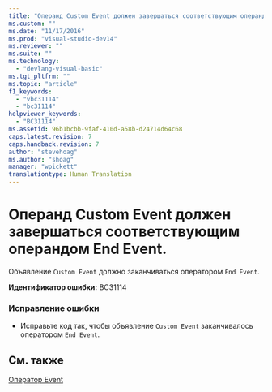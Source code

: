 ```yaml
---
title: "Операнд Custom Event должен завершаться соответствующим операндом End Event. | Microsoft Docs"
ms.custom: ""
ms.date: "11/17/2016"
ms.prod: "visual-studio-dev14"
ms.reviewer: ""
ms.suite: ""
ms.technology: 
  - "devlang-visual-basic"
ms.tgt_pltfrm: ""
ms.topic: "article"
f1_keywords: 
  - "vbc31114"
  - "bc31114"
helpviewer_keywords: 
  - "BC31114"
ms.assetid: 96b1bcbb-9faf-410d-a58b-d24714d64c68
caps.latest.revision: 7
caps.handback.revision: 7
author: "stevehoag"
ms.author: "shoag"
manager: "wpickett"
translationtype: Human Translation
---
```

# Операнд Custom Event должен завершаться соответствующим операндом End Event.
Объявление `Custom Event` должно заканчиваться оператором `End Event`.  
  
 **Идентификатор ошибки:** BC31114  
  
### Исправление ошибки  
  
-   Исправьте код так, чтобы объявление `Custom Event` заканчивалось оператором `End Event`.  
  
## См. также  
 [Оператор Event](../../visual-basic/language-reference/statements/event-statement.md)